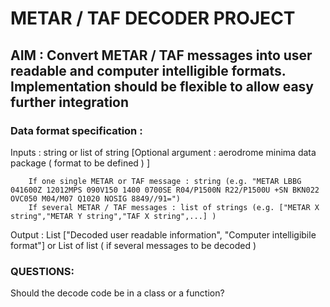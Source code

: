 # METAR / TAF DECODER PROJECT


## AIM : Convert METAR / TAF messages into user readable and computer intelligible formats. Implementation should be flexible to allow easy further integration

### Data format specification :

Inputs : string or list of string [Optional argument : aerodrome minima data package ( format to be defined ) ]

        If one single METAR or TAF message : string (e.g. "METAR LBBG 041600Z 12012MPS 090V150 1400 0700SE R04/P1500N R22/P1500U +SN BKN022 OVC050 M04/M07 Q1020 NOSIG 8849//91=")
        If several METAR / TAF messages : list of strings (e.g. ["METAR X string","METAR Y string","TAF X string",...] )

Output : List ["Decoded user readable information", "Computer intelligibile format"]
        or List of list ( if several messages to be decoded )

### QUESTIONS:
Should the decode code be in a class or a function?